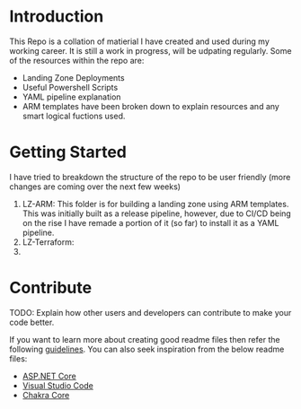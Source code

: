 # Introduction 
This Repo is a collation of matierial I have created and used during my working career. It is still a work in progress, will be udpating regularly. Some of the resources within the repo are:
- Landing Zone Deployments
- Useful Powershell Scripts
- YAML pipeline explanation
- ARM templates have been broken down to explain resources and any smart logical fuctions used. 

# Getting Started
I have tried to breakdown the structure of the repo to be user friendly (more changes are coming over the next few weeks)
1.	LZ-ARM: This folder is for building a landing zone using ARM templates. This was initially built as a release pipeline, however, due to CI/CD being on the rise I have remade a portion of it (so far) to install it as a YAML pipeline.
2.	LZ-Terraform:
3. 


# Contribute
TODO: Explain how other users and developers can contribute to make your code better. 

If you want to learn more about creating good readme files then refer the following [guidelines](https://docs.microsoft.com/en-us/azure/devops/repos/git/create-a-readme?view=azure-devops). You can also seek inspiration from the below readme files:
- [ASP.NET Core](https://github.com/aspnet/Home)
- [Visual Studio Code](https://github.com/Microsoft/vscode)
- [Chakra Core](https://github.com/Microsoft/ChakraCore)